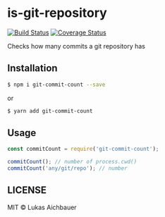 # is-git-repository

[![Build Status](https://travis-ci.org/rudolfsonjunior/node-git-commit-count.svg?branch=master)](https://travis-ci.org/rudolfsonjunior/node-git-commit-count) [![Coverage Status](https://coveralls.io/repos/github/rudolfsonjunior/node-git-commit-count/badge.svg?branch=master)](https://coveralls.io/github/rudolfsonjunior/node-git-commit-count?branch=master)

Checks how many commits a git repository has
## Installation

```sh
$ npm i git-commit-count --save
```
or
```sh
$ yarn add git-commit-count
```

## Usage

```js
const commitCount = require('git-commit-count');

commitCount(); // number of process.cwd()
commitCount('any/git/repo'); // number
```

## LICENSE

MIT © Lukas Aichbauer
